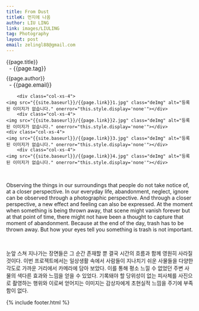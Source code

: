 ```yaml
---
title: From Dust
titleK: 먼지에 나옴
author: LIU LING
link: images/LIULING
tag: Photography
layout: post
email: zelingl88@gmail.com
---	
```


<div class="container">

<div class="deDep">
{{page.title}}<br>
<p style="font-size:15px; margin:0px; padding:0px 0px 0px 8px; margin:0px 0px 8px 0px;">- {{page.tag}}</p>
{{page.author}}<br>
<p style="font-size:15px; margin:0px; padding:0px 0px 0px 8px;">- {{page.email}}</p>
</div>


<div class="row" class="imgcolor">
	
		<div class="col-xs-4">
	<img src="{{site.baseurl}}/{{page.link}}1.jpg" class="deImg" alt="등록된 이미지가 없습니다." onerror="this.style.display='none'"></div>
		<div class="col-xs-4">
	<img src="{{site.baseurl}}/{{page.link}}2.jpg" class="deImg" alt="등록된 이미지가 없습니다." onerror="this.style.display='none'"></div>
	<div class="col-xs-4">
	<img src="{{site.baseurl}}/{{page.link}}3.jpg" class="deImg" alt="등록된 이미지가 없습니다." onerror="this.style.display='none'"></div>
		<div class="col-xs-4">
	<img src="{{site.baseurl}}/{{page.link}}4.jpg" class="deImg" alt="등록된 이미지가 없습니다." onerror="this.style.display='none'"></div>
	
</div>
<br>

<div class="det lato">


Observing the things in our surroundings that people do not take notice of, at a closer perspective.
In our everyday life, abandonment, neglect, ignore can be observed through a photographic perspective.
And through a closer perspective, a new effect and feeling can also be expressed.
At the moment when something is being thrown away, that scene might vanish forever but at that point of time, there might not have been a thought to capture that moment of abandonment.
Because at the end of the day, trash has to be thrown away. But how your eyes tell you something is trash is not important.




</div>

<br>

<div class="noto">

눈앞 스쳐 지나가는 장면들은 그 순간 존재할 뿐 결국 시간의 흐름과 함께 영원히 사라질 것이다. 이번 프로젝트에서는 일상생활 속에서 사람들이 지나치기 쉬운 사물들을 다양한 각도로 가까운 거리에서 카메라에 담아 보았다. 이를 통해 평소 느낄 수 없었던 주변 사물의 색다른 효과와 느낌을 얻을 수 있었다. 기록돼야 할 당위성이 없는 피사체를 사진으로 촬영하는 행위와 이로써 얻어지는 이미지는 감상자에게 초현실적 느낌을 주기에 부족함이 없다.


</div>
{% include footer.html %} 